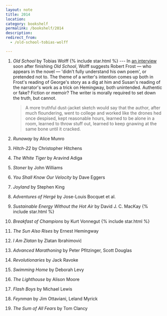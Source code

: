 ```yaml
---
layout: note
title: 2014
location:
category: bookshelf
permalink: /bookshelf/2014
description:
redirect_from:
  - /old-school-tobias-wolff

---
```


<aside></aside>

1. _Old School_ by Tobias Wolff {% include star.html %} --- In [an
   interview][pr] soon after finishing _Old School_, Wolff suggests Robert Frost
   — who appears in the novel — 'didn’t fully understand his own poem', or
   pretended not to. The theme of a writer's intention comes up both in Frost's
   reading of George's story as a dig at him and Susan's reading of the
   narrator's work as a trick on Hemingway, both unintended. Authentic or fake?
   Fiction or memoir? The writer is morally required to set down the truth, but
   cannot.

   > A more truthful dust-jacket sketch would say that the author, after much
   floundering, went to college and worked like the drones hed once despised,
   kept reasonable hours, learned to be alone in a room, learned to throw stuff
   out, learned to keep gnawing at the same bone until it cracked.

1. _Runaway_ by Alice Munro
1. _Hitch-22_ by Christopher Hitchens
1. _The White Tiger_ by Aravind Adiga
1. _Stoner_ by John Williams
1. _You Shall Know Our Velocity_ by Dave Eggers
1. _Joyland_ by Stephen King
1. _Adventures of Hergé_ by Jose-Louis Bocquet et al.
1. _Sustainable Energy Without the Hot Air_ by David J. C. MacKay {% include star.html %}
1. _Breakfast of Champions_ by Kurt Vonnegut {% include star.html %}
1. _The Sun Also Rises_ by Ernest Hemingway
1. _I Am Zlatan_ by Zlatan Ibrahimović
1. _Advanced Marathoning_ by Peter Pfitzinger, Scott Douglas
1. _Revolutionaries_ by Jack Ravoke
1. _Swimming Home_ by Deborah Levy
1. _The Lighthouse_ by Alison Moore
1. _Flash Boys_ by Michael Lewis
1. _Feynman_ by Jim Ottaviani, Leland Myrick
1. _The Sum of All Fears_ by Tom Clancy

[pr]: http://www.theparisreview.org/interviews/5391/the-art-of-fiction-no-183-tobias-wolff